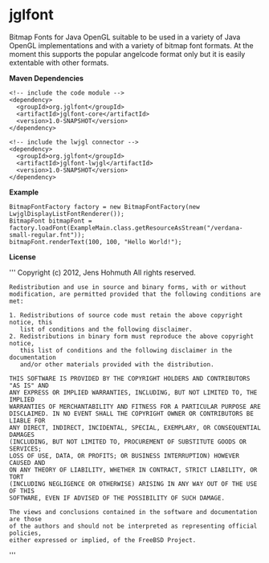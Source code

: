 jglfont
=======

Bitmap Fonts for Java OpenGL suitable to be used in a variety of Java OpenGL implementations and with a variety of
bitmap font formats. At the moment this supports the popular angelcode format only but it is easily extentable with
other formats.

**Maven Dependencies**

    <!-- include the code module -->
    <dependency>
      <groupId>org.jglfont</groupId>
      <artifactId>jglfont-core</artifactId>
      <version>1.0-SNAPSHOT</version>
    </dependency>

    <!-- include the lwjgl connector -->
    <dependency>
      <groupId>org.jglfont</groupId>
      <artifactId>jglfont-lwjgl</artifactId>
      <version>1.0-SNAPSHOT</version>
    </dependency>

**Example**
    
    BitmapFontFactory factory = new BitmapFontFactory(new LwjglDisplayListFontRenderer());
    BitmapFont bitmapFont = factory.loadFont(ExampleMain.class.getResourceAsStream("/verdana-small-regular.fnt"));
    bitmapFont.renderText(100, 100, "Hello World!");
	
**License**

'''
	Copyright (c) 2012, Jens Hohmuth
	All rights reserved.

	Redistribution and use in source and binary forms, with or without
	modification, are permitted provided that the following conditions are met: 

	1. Redistributions of source code must retain the above copyright notice, this
	   list of conditions and the following disclaimer. 
	2. Redistributions in binary form must reproduce the above copyright notice,
	   this list of conditions and the following disclaimer in the documentation
	   and/or other materials provided with the distribution. 

	THIS SOFTWARE IS PROVIDED BY THE COPYRIGHT HOLDERS AND CONTRIBUTORS "AS IS" AND
	ANY EXPRESS OR IMPLIED WARRANTIES, INCLUDING, BUT NOT LIMITED TO, THE IMPLIED
	WARRANTIES OF MERCHANTABILITY AND FITNESS FOR A PARTICULAR PURPOSE ARE
	DISCLAIMED. IN NO EVENT SHALL THE COPYRIGHT OWNER OR CONTRIBUTORS BE LIABLE FOR
	ANY DIRECT, INDIRECT, INCIDENTAL, SPECIAL, EXEMPLARY, OR CONSEQUENTIAL DAMAGES
	(INCLUDING, BUT NOT LIMITED TO, PROCUREMENT OF SUBSTITUTE GOODS OR SERVICES;
	LOSS OF USE, DATA, OR PROFITS; OR BUSINESS INTERRUPTION) HOWEVER CAUSED AND
	ON ANY THEORY OF LIABILITY, WHETHER IN CONTRACT, STRICT LIABILITY, OR TORT
	(INCLUDING NEGLIGENCE OR OTHERWISE) ARISING IN ANY WAY OUT OF THE USE OF THIS
	SOFTWARE, EVEN IF ADVISED OF THE POSSIBILITY OF SUCH DAMAGE.

	The views and conclusions contained in the software and documentation are those
	of the authors and should not be interpreted as representing official policies, 
	either expressed or implied, of the FreeBSD Project.
'''